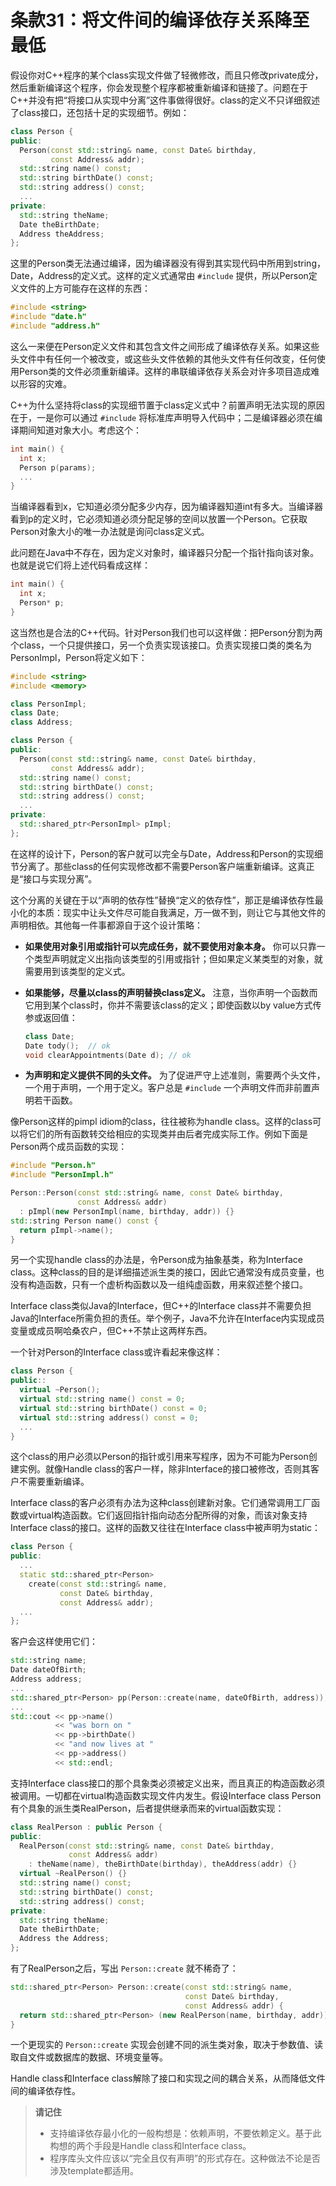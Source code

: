# 条款31：将文件间的编译依存关系降至最低

假设你对C++程序的某个class实现文件做了轻微修改，而且只修改private成分，然后重新编译这个程序，你会发现整个程序都被重新编译和链接了。问题在于C++并没有把“将接口从实现中分离”这件事做得很好。class的定义不只详细叙述了class接口，还包括十足的实现细节。例如：

```cpp
class Person {
public:
  Person(const std::string& name, const Date& birthday,
         const Address& addr);
  std::string name() const;
  std::string birthDate() const;
  std::string address() const;
  ...
private:
  std::string theName;
  Date theBirthDate;
  Address theAddress;
};
```

这里的Person类无法通过编译，因为编译器没有得到其实现代码中所用到string，Date，Address的定义式。这样的定义式通常由 `#include` 提供，所以Person定义文件的上方可能存在这样的东西：

```cpp
#include <string>
#include "date.h"
#include "address.h"
```

这么一来便在Person定义文件和其包含文件之间形成了编译依存关系。如果这些头文件中有任何一个被改变，或这些头文件依赖的其他头文件有任何改变，任何使用Person类的文件必须重新编译。这样的串联编译依存关系会对许多项目造成难以形容的灾难。

C++为什么坚持将class的实现细节置于class定义式中？前置声明无法实现的原因在于，一是你可以通过 `#include` 将标准库声明导入代码中；二是编译器必须在编译期间知道对象大小。考虑这个：

```cpp
int main() {
  int x;
  Person p(params);
  ...
}
```

当编译器看到x，它知道必须分配多少内存，因为编译器知道int有多大。当编译器看到p的定义时，它必须知道必须分配足够的空间以放置一个Person。它获取Person对象大小的唯一办法就是询问class定义式。

此问题在Java中不存在，因为定义对象时，编译器只分配一个指针指向该对象。也就是说它们将上述代码看成这样：

```cpp
int main() {
  int x;
  Person* p;
}
```

这当然也是合法的C++代码。针对Person我们也可以这样做：把Person分割为两个class，一个只提供接口，另一个负责实现该接口。负责实现接口类的类名为PersonImpl，Person将定义如下：

```cpp
#include <string>
#include <memory>

class PersonImpl;
class Date;
class Address;

class Person {
public:
  Person(const std::string& name, const Date& birthday,
         const Address& addr);
  std::string name() const;
  std::string birthDate() const;
  std::string address() const;
  ...
private:
  std::shared_ptr<PersonImpl> pImpl;
};
```

在这样的设计下，Person的客户就可以完全与Date，Address和Person的实现细节分离了。那些class的任何实现修改都不需要Person客户端重新编译。这真正是“接口与实现分离”。

这个分离的关键在于以“声明的依存性”替换“定义的依存性”，那正是编译依存性最小化的本质：现实中让头文件尽可能自我满足，万一做不到，则让它与其他文件的声明相依。其他每一件事都源自于这个设计策略：

- **如果使用对象引用或指针可以完成任务，就不要使用对象本身。** 你可以只靠一个类型声明就定义出指向该类型的引用或指针；但如果定义某类型的对象，就需要用到该类型的定义式。
- **如果能够，尽量以class的声明替换class定义。** 注意，当你声明一个函数而它用到某个class时，你并不需要该class的定义；即使函数以by value方式传参或返回值：

  ```cpp
  class Date;
  Date tody();  // ok
  void clearAppointments(Date d); // ok
  ```

- **为声明和定义提供不同的头文件。** 为了促进严守上述准则，需要两个头文件，一个用于声明，一个用于定义。客户总是 `#include` 一个声明文件而非前置声明若干函数。

像Person这样的pimpl idiom的class，往往被称为handle class。这样的class可以将它们的所有函数转交给相应的实现类并由后者完成实际工作。例如下面是Person两个成员函数的实现：

```cpp
#include "Person.h"
#include "PersonImpl.h"

Person::Person(const std::string& name, const Date& birthday,
               const Address& addr)
  : pImpl(new PersonImpl(name, birthday, addr)) {}
std::string Person name() const {
  return pImpl->name();
}
```

另一个实现handle class的办法是，令Person成为抽象基类，称为Interface class。这种class的目的是详细描述派生类的接口，因此它通常没有成员变量，也没有构造函数，只有一个虚析构函数以及一组纯虚函数，用来叙述整个接口。

Interface class类似Java的Interface，但C++的Interface class并不需要负担Java的Interface所需负担的责任。举个例子，Java不允许在Interface内实现成员变量或成员啊哈桑农户，但C++不禁止这两样东西。

一个针对Person的Interface class或许看起来像这样：

```cpp
class Person {
public::
  virtual ~Person();
  virtual std::string name() const = 0;
  virtual std::string birthDate() const = 0;
  virtual std::string address() const = 0;
  ...
}
```

这个class的用户必须以Person的指针或引用来写程序，因为不可能为Person创建实例。就像Handle class的客户一样，除非Interface的接口被修改，否则其客户不需要重新编译。

Interface class的客户必须有办法为这种class创建新对象。它们通常调用工厂函数或virtual构造函数。它们返回指针指向动态分配所得的对象，而该对象支持Interface class的接口。这样的函数又往往在Interface class中被声明为static：

```cpp
class Person {
public:
  ...
  static std::shared_ptr<Person>
    create(const std::string& name,
           const Date& birthday,
           const Address& addr);
  ...
};
```

客户会这样使用它们：

```cpp
std::string name;
Date dateOfBirth;
Address address;
...
std::shared_ptr<Person> pp(Person::create(name, dateOfBirth, address));
...
std::cout << pp->name()
          << "was born on "
          << pp->birthDate() 
          << "and now lives at "
          << pp->address()
          << std::endl; 
```

支持Interface class接口的那个具象类必须被定义出来，而且真正的构造函数必须被调用。一切都在virtual构造函数实现文件内发生。假设Interface class Person有个具象的派生类RealPerson，后者提供继承而来的virtual函数实现：

```cpp
class RealPerson : public Person {
public:
  RealPerson(const std::string& name, const Date& birthday,
             const Address& addr)
    : theName(name), theBirthDate(birthday), theAddress(addr) {}
  virtual ~RealPerson() {}
  std::string name() const;
  std::string birthDate() const;
  std::string address() const;
private:
  std::string theName;
  Date theBirthDate;
  Address the Address;
};
```

有了RealPerson之后，写出 `Person::create` 就不稀奇了：

```cpp
std::shared_ptr<Person> Person::create(const std::string& name, 
                                       const Date& birthday, 
                                       const Address& addr) {
  return std::shared_ptr<Person> (new RealPerson(name, birthday, addr));
}
```

一个更现实的 `Person::create` 实现会创建不同的派生类对象，取决于参数值、读取自文件或数据库的数据、环境变量等。

Handle class和Interface class解除了接口和实现之间的耦合关系，从而降低文件间的编译依存性。

> **请记住**
>
> - 支持编译依存最小化的一般构想是：依赖声明，不要依赖定义。基于此构想的两个手段是Handle class和Interface class。
> - 程序库头文件应该以“完全且仅有声明”的形式存在。这种做法不论是否涉及template都适用。